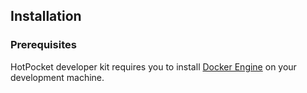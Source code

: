 ## Installation

### Prerequisites
HotPocket developer kit requires you to install [Docker Engine](https://docs.docker.com/engine/install/) on your development machine.
